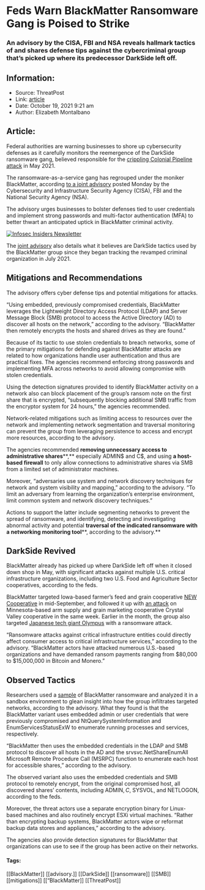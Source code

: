 # Feds Warn BlackMatter Ransomware Gang is Poised to Strike
### An advisory by the CISA, FBI and NSA reveals hallmark tactics of and shares defense tips against the cybercriminal group that’s picked up where its predecessor DarkSide left off.

## Information:
+ Source: ThreatPost
+ Link: [article](https://kasperskycontenthub.com/threatpost-global/?p=175567)
+ Date: October 19, 2021  9:21 am
+ Author: Elizabeth Montalbano


## Article:
Federal authorities are warning businesses to shore up cybersecurity defenses as it carefully monitors the reemergence of the DarkSide ransomware gang, believed responsible for the [crippling Colonial Pipeline attack](https://threatpost.com/pipeline-biden-darkside-gas-bags/166112/) in May 2021.


The ransomware-as-a-service gang has regrouped under the moniker BlackMatter, according [to a joint advisory](https://us-cert.cisa.gov/ncas/alerts/aa21-291a) posted Monday by the Cybersecurity and Infrastructure Security Agency (CISA), FBI and the National Security Agency (NSA).


The advisory urges businesses to bolster defenses tied to user credentials and implement strong passwords and multi-factor authentication (MFA) to better thwart an anticipated uptick in BlackMatter criminal activity.  

[![Infosec Insiders Newsletter](https://media.threatpost.com/wp-content/uploads/sites/103/2021/07/10165815/infosec_insiders_in_article_promo.png)](https://threatpost.com/infosec-insider-subscription-page/?utm_source=ART&utm_medium=ART&utm_campaign=InfosecInsiders_Newsletter_Promo/)


The [joint advisory](https://us-cert.cisa.gov/ncas/alerts/aa21-291a) also details what it believes are DarkSide tactics used by the BlackMatter group since they began tracking the revamped criminal organization in July 2021.


**Mitigations and Recommendations**
-----------------------------------


The advisory offers cyber defense tips and potential mitigations for attacks.


“Using embedded, previously compromised credentials, BlackMatter leverages the Lightweight Directory Access Protocol (LDAP) and Server Message Block (SMB) protocol to access the Active Directory (AD) to discover all hosts on the network,” according to the advisory. “BlackMatter then remotely encrypts the hosts and shared drives as they are found.”


Because of its tactic to use stolen credentials to breach networks, some of the primary mitigations for defending against BlackMatter attacks are related to how organizations handle user authentication and thus are practical fixes. The agencies recommend enforcing strong passwords and implementing MFA across networks to avoid allowing compromise with stolen credentials.


Using the detection signatures provided to identify BlackMatter activity on a network also can block placement of the group’s ransom note on the first share that is encrypted, “subsequently blocking additional SMB traffic from the encryptor system for 24 hours,” the agencies recommended.


Network-related mitigations such as limiting access to resources over the network and implementing network segmentation and traversal monitoring can prevent the group from leveraging persistence to access and encrypt more resources, according to the advisory.


The agencies recommended **removing unnecessary** **access to administrative shares****,** especially ADMIN$ and C$, and using **a host-based firewall** to only allow connections to administrative shares via SMB from a limited set of administrator machines.


Moreover, “adversaries use system and network discovery techniques for network and system visibility and mapping,” according to the advisory. “To limit an adversary from learning the organization’s enterprise environment, limit common system and network discovery techniques.”


Actions to support the latter include segmenting networks to prevent the spread of ransomware, and identifying, detecting and investigating abnormal activity and potential **traversal of the indicated ransomware with a networking monitoring tool****, according to the advisory.**


**DarkSide Revived**
--------------------


BlackMatter already has picked up where DarkSide left off when it closed down shop in May, with significant attacks against multiple U.S. critical infrastructure organizations, including two U.S. Food and Agriculture Sector cooperatives, according to the feds.


BlackMatter targeted Iowa-based farmer’s feed and grain cooperative [NEW Cooperative](https://www.newcoop.com/) in mid-September, and followed it up with [an attack](https://threatpost.com/crystal-valley-farm-coop-hit-with-ransomware/174928/) on Minnesota-based arm supply and grain marketing cooperative Crystal Valley cooperative in the same week. Earlier in the month, the group also targeted [Japanese tech giant Olympus](https://threatpost.com/blackmatter-ransomware-olympus/169423/) with a ransomware attack.


“Ransomware attacks against critical infrastructure entities could directly affect consumer access to critical infrastructure services,” according to the advisory. “BlackMatter actors have attacked numerous U.S.-based organizations and have demanded ransom payments ranging from $80,000 to $15,000,000 in Bitcoin and Monero.”


**Observed Tactics**
--------------------


Researchers used a [sample](https://www.virustotal.com/gui/file/706f3eec328e91ff7f66c8f0a2fb9b556325c153a329a2062dc85879c540839d) of BlackMatter ransomware and analyzed it in a sandbox environment to glean insight into how the group infiltrates targeted networks, according to the advisory. What they found is that the BlackMatter variant uses embedded admin or user credentials that were previously compromised and NtQuerySystemInformation and EnumServicesStatusExW to enumerate running processes and services, respectively.


“BlackMatter then uses the embedded credentials in the LDAP and SMB protocol to discover all hosts in the AD and the srvsvc.NetShareEnumAll Microsoft Remote Procedure Call (MSRPC) function to enumerate each host for accessible shares,” according to the advisory.


The observed variant also uses the embedded credentials and SMB protocol to remotely encrypt, from the original compromised host, all discovered shares’ contents, including ADMIN$, C$, SYSVOL, and NETLOGON, according to the feds.


Moreover, the threat actors use a separate encryption binary for Linux-based machines and also routinely encrypt ESXi virtual machines. “Rather than encrypting backup systems, BlackMatter actors wipe or reformat backup data stores and appliances,” according to the advisory.


The agencies also provide detection signatures for BlackMatter that organizations can use to see if the group has been active on their networks.




#### Tags:
[[BlackMatter]] [[advisory.]] [[DarkSide]] [[ransomware]] [[SMB]] [[mitigations]] [[“BlackMatter]] [[ThreatPost]]
